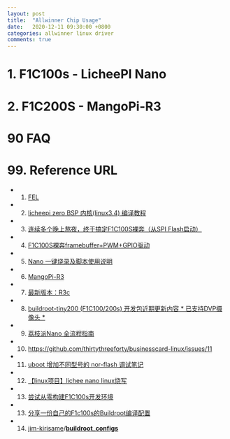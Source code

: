 ```yaml
---
layout: post
title:  "Allwinner Chip Usage"
date:   2020-12-11 09:30:00 +0800
categories: allwinner linux driver
comments: true
---
```


# 1. F1C100s - LicheePI Nano



# 2. F1C200S - MangoPi-R3



# 90 FAQ



# 99. Reference URL

* 1) [FEL](https://linux-sunxi.org/FEL)
* 2) [licheepi zero BSP 内核(linux3.4) 编译教程](https://whycan.com/t_682.html)
* 3) [连续多个晚上熬夜，终于搞定F1C100S裸奔（从SPI Flash启动）](https://whycan.com/t_1393.html)
* 4) [F1C100S裸奔framebuffer+PWM+GPIO驱动](https://whycan.com/t_1457.html)
* 5) [Nano 一键烧录及脚本使用说明](http://nano.lichee.pro/build_sys/onekey.html)
* 6) [MangoPi-R3](https://wiki.dfrobot.com.cn/_SKU_DFR0780_MangoPi-R3)
* 7) [最新版本：R3c](https://mangopi.org.cn/mangopi_r)
* 8) [buildroot-tiny200 (F1C100/200s) 开发包近期更新内容 * 已支持DVP摄像头 *](https://whycan.com/t_5221.html/t_5221.html)
* 9) [荔枝派Nano 全流程指南](http://nano.lichee.pro/)
* 10) https://github.com/thirtythreeforty/businesscard-linux/issues/11
* 11) [uboot 增加不同型号的 nor-flash 调试笔记](https://blog.csdn.net/u010632165/article/details/117752714)
* 12) [【linux项目】lichee nano linux烧写](https://www.cnblogs.com/lizhuming/p/15487208.html)
* 13) [尝试从零构建F1C100s开发环境](https://whycan.com/t_3138.html)
* 13) [分享一份自己的F1c100s的Buildroot编译配置](https://whycan.com/t_4214.html)
* 14) [jim-kirisame](https://github.com/jim-kirisame)/**[buildroot_configs](https://github.com/jim-kirisame/buildroot_configs)**

